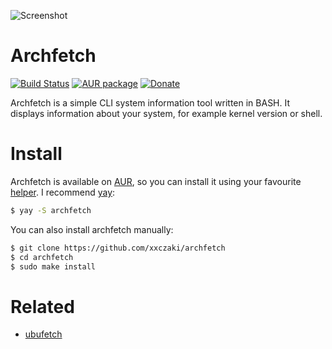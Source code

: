 ![Screenshot](https://i.imgur.com/aoNNFmT.png)

# Archfetch

[![Build Status](https://travis-ci.org/xxczaki/archfetch.svg?branch=master)](https://travis-ci.org/xxczaki/archfetch)
[![AUR package](https://repology.org/badge/version-for-repo/aur/archfetch.svg)](https://repology.org/metapackage/archfetch)
[![Donate](https://img.shields.io/badge/donate-patreon-yellow.svg)](https://www.patreon.com/akepinski)

Archfetch is a simple CLI system information tool written in BASH. It displays information about your system, for example kernel version or shell. 

# Install

Archfetch is available on [AUR](https://aur.archlinux.org/packages/archfetch/), so you can install it using your favourite [helper](https://wiki.archlinux.org/index.php/AUR_helpers#Active). I recommend [yay](https://github.com/Jguer/yay):

```bash
$ yay -S archfetch
```

You can also install archfetch manually:

```bash
$ git clone https://github.com/xxczaki/archfetch
$ cd archfetch 
$ sudo make install
```

# Related

- [ubufetch](https://github.com/xxczaki/ubufetch)
